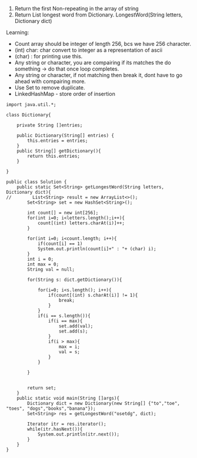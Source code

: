 	
1. Return the first Non-repeating in the array of string
2. Return List<String>  longest word from Dictionary.  LongestWord(String letters, Dictionary dict)


Learning:

* Count array should be integer of length 256, bcs we have 256 character.
* (int) char: char convert to integer as a representation of ascii
* (char) : for printing use this.
* Any string or character, you are compairing if its matches the do something -> do that once loop completes.
* Any string or character, if not matching then break it, dont have to go ahead with compairing more.
* Use Set to remove duplicate.
* LinkedHashMap - store order of insertion

```
import java.util.*;

class Dictionary{

    private String []entries;

    public Dictionary(String[] entries) {
        this.entries = entries;
    }
    public String[] getDictionary(){
        return this.entries;
    }

}

public class Solution {
    public static Set<String> getLongestWord(String letters, Dictionary dict){
//        List<String> result = new ArrayList<>();
        Set<String> set = new HashSet<String>();

        int count[] = new int[256];
        for(int i=0; i<letters.length();i++){
            count[(int) letters.charAt(i)]++;
        }

        for(int i=0; i<count.length; i++){
            if(count[i] == 1)
            System.out.println(count[i]+" : "+ (char) i);
        }
        int i = 0;
        int max = 0;
        String val = null;

        for(String s: dict.getDictionary()){

            for(i=0; i<s.length(); i++){
                if(count[(int) s.charAt(i)] != 1){
                    break;
                }
            }
            if(i == s.length()){
                if(i == max){
                    set.add(val);
                    set.add(s);
                }
                if(i > max){
                    max = i;
                    val = s;
                }
            }

        }


        return set;
    }
    public static void main(String []args){
        Dictionary dict = new Dictionary(new String[] {"to","toe", "toes", "dogs","books","banana"});
        Set<String> res = getLongestWord("osetdg", dict);

        Iterator itr = res.iterator();
        while(itr.hasNext()){
            System.out.println(itr.next());
        }
    }
}
```